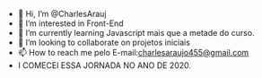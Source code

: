 - 👋 Hi, I’m @CharlesArauj
- 👀 I’m interested in  Front-End
- 🌱 I’m currently learning  Javascript mais que a metade do curso.
- 💞️ I’m looking to collaborate on  projetos iniciais
- 📫 How to reach me  pelo E-mail:charlesaraujo455@gmail.com
- I  COMECEI ESSA JORNADA NO ANO DE 2020.
<!---
CharlesArauj/CharlesArauj is a ✨ special ✨ repository because its `README.md` (this file) appears on your GitHub profile.
You can click the Preview link to take a look at your changes.
--->
